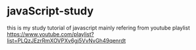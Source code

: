 ﻿# javaScript-study

 this is my study tutorial of javascript
 mainly refering from youtube playlist https://www.youtube.com/playlist?list=PLQzJEzrRmXOVPXv6gj5VvNvGh49qenrdt
